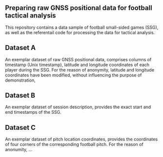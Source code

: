 Preparing raw GNSS positional data for football tactical analysis
---------------------------------------------------------
This repository contains a data sample of football small-sided games (SSG), as well as the referentail code for processing the data for tactical analysis.

Dataset A
---------------------------------------------------------
An exemplar dataset of raw GNSS positional data, comprises columns of timestamp (Unix timestamp), latitude and longitude coordinates of each player during the SSG.
For the reason of anonymity, latitude and longitude coordinates have been modified, without influencing the purpose of demonstration,

Dataset B
---------------------------------------------------------
An exemplar dataset of session description, provides the exact start and end timestamps of the SSG.

Dataset C
---------------------------------------------------------
An exemplar dataset of pitch location coordinates, provides the coordinates of four corners of the corresponding football pitch. For the reason of anonumity, ...

